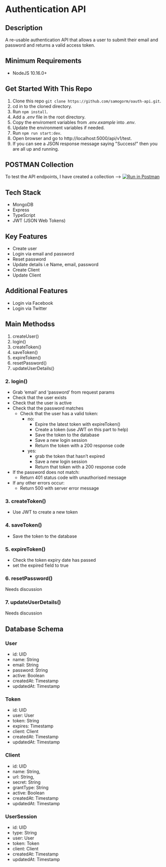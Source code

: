 # Authentication API

## Description
A re-usable authentication API that allows a user to submit their email and password and returns  a valid access token.

## Minimum Requirements
* NodeJS 10.16.0+

## Get Started With This Repo

1. Clone this repo `git clone https://github.com/samogorm/oauth-api.git`.
2. cd in to the cloned directory.
3. Run `npm install`.
4. Add a *.env* file in the root directory. 
5. Copy the enviroment variables from *.env.example* into *.env*.
6. Update the environment variables if needed.
7. Run `npm run start:dev`.
8. Open browser and go to http://localhost:5000/api/v1/test.
9. If you can see a JSON response message saying "Success!" then you are all up and running.

## POSTMAN Collection
To test the API endpoints, I have created a collection --> [![Run in Postman](https://run.pstmn.io/button.svg)](https://app.getpostman.com/run-collection/0598f505914cab337147)

## Tech Stack
* MongoDB
* Express
* TypeScript
* JWT (JSON Web Tokens)

## Key Features
* Create user
* Login via email and password
* Reset password
* Update details i.e Name, email, password
* Create Client
* Update Client

## Additional Features
* Login via Facebook
* Login via Twitter

## Main Methodss
1. createUser()
2. login()
3. createToken()
4. saveToken()
5. expireToken()
6. resetPassword()
7. updateUserDetails()

### 2. login()
* Grab ‘email’ and ‘password’ from request params
* Check that the user exists
* Check that the user is active
* Check that the password matches
	* Check that the user has a valid token:
		* no: 
			* Expire the latest token with expireToken()
			* Create a token (use JWT on this part to help)
			* Save the token to the database
			* Save a new login session
			* Return the token with a 200 response code
		* yes:
			* grab the token that hasn’t expired 
			* Save a new login session
			* Return that token with a 200 response code
* If the password does not match:
	* Return 401 status code with unauthorised message
* If any other errors occur:
	* Return 500 with server error message

### 3. createToken()
* Use JWT to create a new token

### 4. saveToken()
* Save the token to the database

### 5. expireToken()
* Check the token expiry date has passed
* set the expired field to true

### 6. resetPassword()
Needs discussion

### 7. updateUserDetails()
Needs discussion

## Database Schema
### User
* id: UID
* name: String
* email: String
* password: String
* active: Boolean
* createdAt: Timestamp
* updatedAt: Timestamp

### Token
* id: UID
* user: User
* token: String
* expires: Timestamp
* client: Client
* createdAt: Timestamp
* updatedAt: Timestamp

### Client
* id: UID
* name: String,
* url: String,
* secret: String
* grantType: String
* active: Boolean
* createdAt: Timestamp
* updatedAt: Timestamp

### UserSession
* id: UID
* type: String
* user: User
* token: Token
* client: Client
* createdAt: Timestamp
* updatedAt: Timestamp
